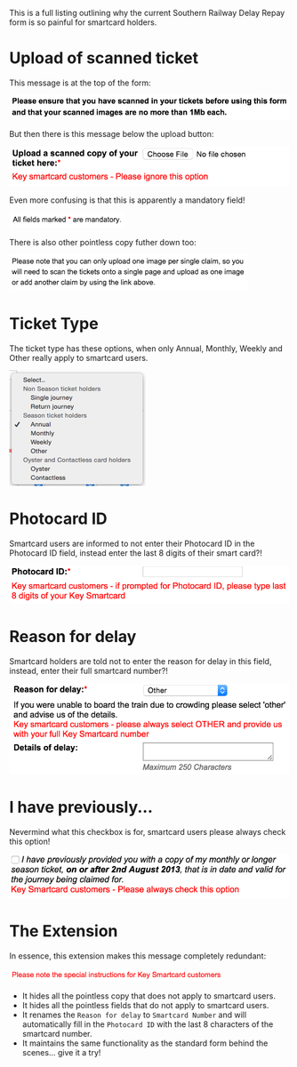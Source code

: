 This is a full listing outlining why the current Southern Railway Delay Repay form is so painful for smartcard holders.

# Upload of scanned ticket
This message is at the top of the form:

![upload-info](./upload-info.png)

But then there is this message below the upload button:

![upload message](./upload-message.png)

Even more confusing is that this is apparently a mandatory field!

![mandatory](./mandatory.png)

There is also other pointless copy futher down too:

![one image per claim](./one-image-per-claim.png)

# Ticket Type
The ticket type has these options, when only Annual, Monthly, Weekly and Other really apply to smartcard users.

![ticket type](./ticket-type.png)

# Photocard ID
Smartcard users are informed to not enter their Photocard ID in the Photocard ID field, instead enter the last 8 digits
of their smart card?!

![photocard-id](./photocard-id.png)

# Reason for delay
Smartcard holders are told not to enter the reason for delay in this field, instead, enter their full smartcard number?!

![reason for delay](./reason.png)

# I have previously...
Nevermind what this checkbox is for, smartcard users please always check this option!

![previously](./i-have-previously.png)

# The Extension
In essence, this extension makes this message completely redundant:

![special instructions](./special-instructions.png)

* It hides all the pointless copy that does not apply to smartcard users.
* It hides all the pointless fields that do not apply to smartcard users.
* It renames the `Reason for delay` to `Smartcard Number` and will automatically fill in the `Photocard ID` with the last 8 characters of the smartcard number.
* It maintains the same functionality as the standard form behind the scenes... give it a try!